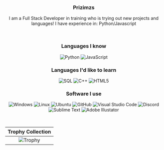 <h3 align="center">Prizimzs</h3>
<p align="center">I am a Full Stack Developer in training who is trying out new projects and languages! I have experience in: 
Python/Javascript</p>
<br>
<h3 align="center">Languages I know<br></h3>

<p align="center">
  <img alt="Python" src="https://img.shields.io/badge/-Python-23272A?style=flat&logo=python">
  <img alt="JavaScript" src="https://img.shields.io/badge/-JavaScript-23272A?style=flat&logo=javascript">
</p>

<h3 align="center">Languages I'd like to learn<br></h3>

<p align="center">
<img alt="SQL" src="https://img.shields.io/badge/-SQL-23272A?style=flat&logo=postgresql">
<img alt="C++" src="https://img.shields.io/badge/-C++-23272A?style=flat&logo=c%2B%2B">
<img alt="HTML5" src="https://img.shields.io/badge/-HTML5-23272A?style=flat&logo=html5">
</p>

<h3 align="center">Software I use<br></h3>

<p align="center">
  <img alt="Windows" src="https://img.shields.io/badge/-Windows-23272A?style=flat&logo=windows">
  <img alt="Linux" src="https://img.shields.io/badge/-Linux-23272A?style=flat&logo=linux">
  <img alt="Ubuntu" src="https://img.shields.io/badge/-Ubuntu-23272A?style=flat&logo=ubuntu">
  <img alt="GitHub" src="https://img.shields.io/badge/-GitHub-23272A?style=flat&logo=github">
  <img alt="Visual Studio Code" src="https://img.shields.io/badge/-Visual Studio Code-23272A?style=flat&logo=visual-studio-code">
  <img alt="Discord" src="https://img.shields.io/badge/-Discord-23272A?style=flat&logo=discord">
  <img alt="Sublime Text" src="https://img.shields.io/badge/-Sublime Text-23272A?style=flat&logo=sublime-text"
  <img alt="Kubernetes" src="https://img.shields.io/badge/-Kubernetes-23272A?style=flat&logo=kubernetes">
  <img alt="Adobe Illustator" src="https://img.shields.io/badge/-Adobe Illustrator-23272A?style=flat&logo=adobe-illustrator">
</p><br>

|Trophy Collection|
|:---:|
|![Trophy](https://github-profile-trophy.vercel.app/?username=shabman&theme=onedark&row=1&margin-w=5)|

<!-- ![](https://github.com/intervinn/intervinn/blob/main/henry.jpg) -->
<!--![image](https://user-images.githubusercontent.com/59781727/167297351-55d1a59a-5e59-4b48-a675-2b265271265e.png)-->
